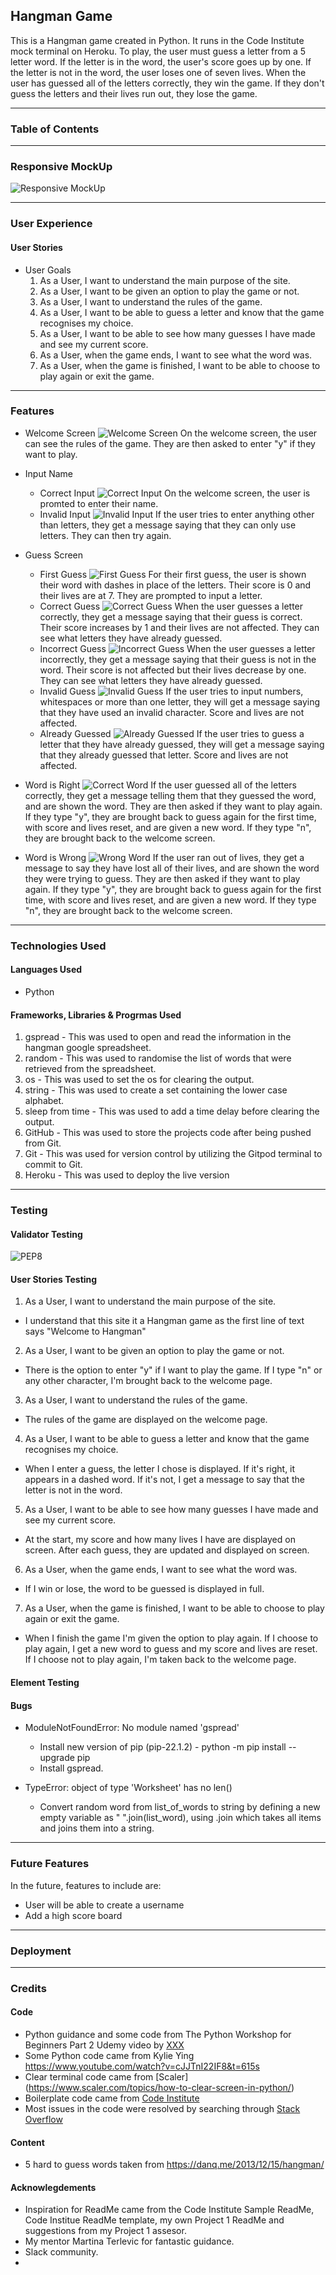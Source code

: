 ## Hangman Game

This is a Hangman game created in Python. It runs in the Code Institute mock terminal on Heroku. To play, the user must guess a letter from a 5 letter word. If the letter is in the word, the user's score goes up by one. If the letter is not in the word, the user loses one of seven lives. When the user has guessed all of the letters correctly, they win the game. If they don't guess the letters and their lives run out, they lose the game.

---

### Table of Contents


---

### Responsive MockUp
![Responsive MockUp](assets/images/readme/Responsive_Mockup.PNG)

---

### User Experience
#### User Stories
* User Goals
    1. As a User, I want to understand the main purpose of the site.
    2. As a User, I want to be given an option to play the game or not.
    3. As a User, I want to understand the rules of the game.
    4. As a User, I want to be able to guess a letter and know that the game recognises my choice.
    5. As a User, I want to be able to see how many guesses I have made and see my current score.
    6. As a User, when the game ends, I want to see what the word was.
    7. As a User, when the game is finished, I want to be able to choose to play again or exit the game.

---

### Features
* Welcome Screen
![Welcome Screen](assets/images/readme/Welcome_Page.PNG)
  On the welcome screen, the user can see the rules of the game. They are then asked to enter "y" if they want to play.


* Input Name
  * Correct Input
  ![Correct Input](assets/images/readme/Name_Input.PNG)
  On the welcome screen, the user is promted to enter their name.
  * Invalid Input
  ![Invalid Input](assets/images/readme/Name_Invalid_Character.PNG)
  If the user tries to enter anything other than letters, they get a message saying that they can only use letters. They can then try again.

* Guess Screen
  * First Guess
  ![First Guess](assets/images/readme/Guess_Letter_Blank.PNG)
    For their first guess, the user is shown their word with dashes in place of the letters. Their score is 0 and their lives are at 7. They are prompted to input a letter.
  * Correct Guess
  ![Correct Guess](assets/images/readme/Guess_Letter_Right.PNG)
    When the user guesses a letter correctly, they get a message saying that their guess is correct. Their score increases by 1 and their lives are not affected. They can see what letters they have already guessed.
  * Incorrect Guess
  ![Incorrect Guess](assets/images/readme/Guess_Letter_Wrong.PNG)
    When the user guesses a letter incorrectly, they get a message saying that their guess is not in the word. Their score is not affected but their lives decrease by one. They can see what letters they have already guessed.
  * Invalid Guess
  ![Invalid Guess](assets/images/readme/Guess_Invalid_Character.PNG)
    If the user tries to input numbers, whitespaces or more than one letter, they will get a message saying that they have used an invalid character. Score and lives are not affected.
  * Already Guessed
  ![Already Guessed](assets/images/readme/Guess_Already.PNG)
    If the user tries to guess a letter that they have already guessed, they will get a message saying that they already guessed that letter. Score and lives are not affected.

* Word is Right
![Correct Word](assets/images/readme/Word_Right.PNG)
  If the user guessed all of the letters correctly, they get a message telling them that they guessed the word, and are shown the word. They are then asked if they want to play again. If they type "y", they are brought back to guess again for the first time, with score and lives reset, and are given a new word. If they type "n", they are brought back to the welcome screen.

* Word is Wrong
![Wrong Word](assets/images/readme/Word_Wrong.PNG)
  If the user ran out of lives, they get a message to say they have lost all of their lives, and are shown the word they were trying to guess. They are then asked if they want to play again. If they type "y", they are brought back to guess again for the first time, with score and lives reset, and are given a new word. If they type "n", they are brought back to the welcome screen.


---

### Technologies Used
#### Languages Used
* Python

#### Frameworks, Libraries & Progrmas Used
1. gspread - This was used to open and read the information in the hangman google spreadsheet.
2. random - This was used to randomise the list of words that were retrieved from the spreadsheet.
3. os - This was used to set the os for clearing the output.
4. string - This was used to create a set containing the lower case alphabet.
5. sleep from time - This was used to add a time delay before clearing the output.
6. GitHub - This was used to store the projects code after being pushed from Git.
7. Git - This was used for version control by utilizing the Gitpod terminal to commit to Git.
8. Heroku - This was used to deploy the live version

---

### Testing
#### Validator Testing
![PEP8](assets/images/readme/PEP8_Validation.PNG)


#### User Stories Testing
1. As a User, I want to understand the main purpose of the site.
  * I understand that this site it a Hangman game as the first line of text says "Welcome to Hangman"
2. As a User, I want to be given an option to play the game or not.
  * There is the option to enter "y" if I want to play the game. If I type "n" or any other character, I'm brought back to the welcome page.
3. As a User, I want to understand the rules of the game.
  * The rules of the game are displayed on the welcome page.
4. As a User, I want to be able to guess a letter and know that the game recognises my choice.
  * When I enter a guess, the letter I chose is displayed. If it's right, it appears in a dashed word. If it's not, I get a message to say that the letter is not in the word.
5. As a User, I want to be able to see how many guesses I have made and see my current score.
  * At the start, my score and how many lives I have are displayed on screen. After each guess, they are updated and displayed on screen.
6. As a User, when the game ends, I want to see what the word was.
  * If I win or lose, the word to be guessed is displayed in full.
7. As a User, when the game is finished, I want to be able to choose to play again or exit the game.
  * When I finish the game I'm given the option to play again. If I choose to play again, I get a new word to guess and my score and lives are reset. If I choose not to play again, I'm taken back to the welcome page.


#### Element Testing



#### Bugs
* ModuleNotFoundError: No module named 'gspread'
    * Install new version of pip (pip-22.1.2) - python -m pip install --upgrade pip
    * Install gspread.

* TypeError: object of type 'Worksheet' has no len()
  * Convert random word from list_of_words to string by defining a new empty variable as " ".join(list_word), using .join which takes all items and joins them into a string.


---

### Future Features
In the future, features to include are:
  * User will be able to create a username
  * Add a high score board

---

### Deployment


---

### Credits
#### Code
  * Python guidance and some code from The Python Workshop for Beginners Part 2 Udemy video by [XXX](https://www.udemy.com/course/the-python-workshop-for-beginners-part-2/learn/lecture/21928888#overview)
  * Some Python code came from Kylie Ying https://www.youtube.com/watch?v=cJJTnI22IF8&t=615s
  * Clear terminal code came from [Scaler] (https://www.scaler.com/topics/how-to-clear-screen-in-python/)
  * Boilerplate code came from [Code Institute](https://github.com/Code-Institute-Org/gitpod-full-template/tree/main/.vscode)
  * Most issues in the code were resolved by searching through [Stack Overflow](https://stackoverflow.com/)

#### Content
  * 5 hard to guess words taken from https://danq.me/2013/12/15/hangman/

#### Acknowlegdements
  * Inspiration for ReadMe came from the Code Institute Sample ReadMe, Code Institue ReadMe template, my own Project 1 ReadMe and suggestions from my Project 1 assesor.
  * My mentor Martina Terlevic for fantastic guidance.
  * Slack community.
  * 